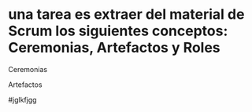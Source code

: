 # una tarea es extraer del material de Scrum los siguientes conceptos: Ceremonias, Artefactos y Roles

Ceremonias

Artefactos


#jglkfjgg
